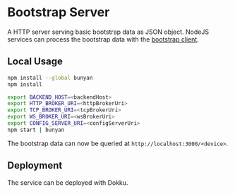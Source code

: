 # Bootstrap Server

A HTTP server serving basic bootstrap data as JSON object. NodeJS services can process the bootstrap data with the [bootstrap client](https://github.com/artcom/bootstrap-client).

## Local Usage

```bash
npm install --global bunyan
npm install

export BACKEND_HOST=<backendHost>
export HTTP_BROKER_URI=<httpBrokerUri>
export TCP_BROKER_URI=<tcpBrokerUri>
export WS_BROKER_URI=<wsBrokerUri>
export CONFIG_SERVER_URI=<configServerUri>
npm start | bunyan
```

The bootstrap data can now be queried at `http://localhost:3000/<device>`.

## Deployment

The service can be deployed with Dokku.
